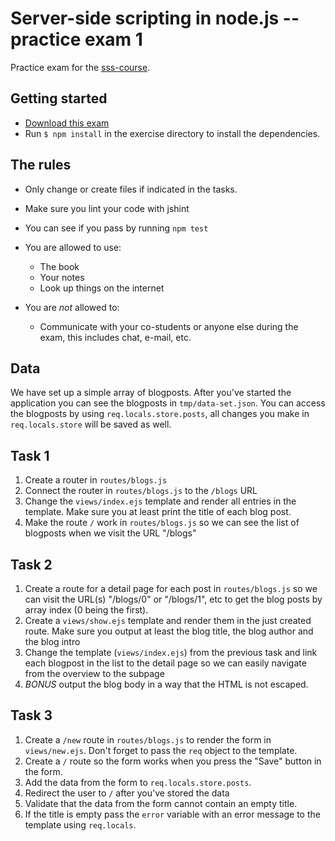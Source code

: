 # Server-side scripting in node.js -- practice exam 1

Practice exam for the [sss-course](https://github.com/CMDA/sss-course).

## Getting started
* [Download this exam](http://cl.ly/0f4334202O1v)
* Run ```$ npm install``` in the exercise directory to install the dependencies.

## The rules

* Only change or create files if indicated in the tasks.
* Make sure you lint your code with jshint
* You can see if you pass by running `npm test`

* You are allowed to use:
    * The book
    * Your notes
    * Look up things on the internet

* You are *not* allowed to:
    * Communicate with your co-students or anyone else during the exam, this includes chat, e-mail, etc.

## Data

We have set up a simple array of blogposts. After you've started the application you can see the blogposts in `tmp/data-set.json`. You can access the blogposts by using `req.locals.store.posts`, all changes you make in `req.locals.store` will be saved as well.

## Task 1
1. Create a router in `routes/blogs.js`
1. Connect the router in `routes/blogs.js` to the `/blogs` URL
1. Change the `views/index.ejs` template and render all entries in the template. Make sure you at least print the title of each blog post.
1. Make the route `/` work in `routes/blogs.js` so we can see the list of blogposts when we visit the URL "/blogs"

## Task 2
1. Create a route for a detail page for each post in `routes/blogs.js` so we can visit the URL(s) "/blogs/0" or "/blogs/1", etc to get the blog posts by array index (0 being the first).
1. Create a `views/show.ejs` template and render them in the just created route. Make sure you output at least the blog title, the blog author and the blog intro
1. Change the template (`views/index.ejs`) from the previous task and link each blogpost in the list to the detail page so we can easily navigate from the overview to the subpage
1. *BONUS* output the blog body in a way that the HTML is not escaped.

## Task 3
1. Create a `/new` route in `routes/blogs.js` to render the form in `views/new.ejs`. Don't forget to pass the `req` object to the template.
1. Create a `/` route so the form works when you press the "Save" button in the form.
1. Add the data from the form to `req.locals.store.posts`.
1. Redirect the user to `/` after you've stored the data
1. Validate that the data from the form cannot contain an empty title.
1. If the title is empty pass the `error` variable with an error message to the template using `req.locals`.


